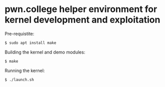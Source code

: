 # pwn.college helper environment for kernel development and exploitation

Pre-requistite:

```
$ sudo apt install make
```

Building the kernel and demo modules:

```
$ make
```

Running the kernel:

```
$ ./launch.sh
```
